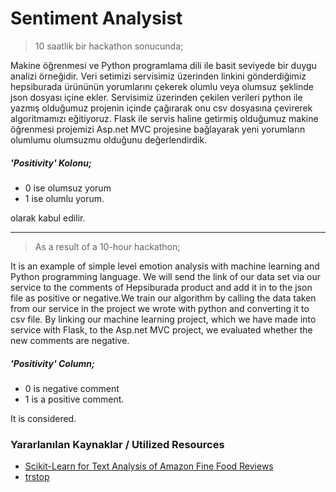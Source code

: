 # Sentiment Analysist

>10 saatlik bir hackathon sonucunda;

Makine öğrenmesi ve Python programlama dili ile basit seviyede bir duygu analizi örneğidir.
Veri setimizi servisimiz üzerinden linkini gönderdiğimiz hepsiburada ürününün yorumlarını çekerek olumlu veya olumsuz şeklinde json dosyası içine ekler. Servisimiz üzerinden çekilen verileri python ile yazmış olduğumuz projenin içinde çağırarak onu csv dosyasına çevirerek algoritmamızı eğitiyoruz. Flask ile servis haline getirmiş olduğumuz makine öğrenmesi projemizi Asp.net MVC projesine bağlayarak yeni yorumların olumlumu olumsuzmu olduğunu değerlendirdik.

##### 'Positivity' Kolonu;
* 0 ise olumsuz yorum
* 1 ise olumlu yorum.

olarak kabul edilir.

---

>As a result of a 10-hour hackathon;

It is an example of simple level emotion analysis with machine learning and Python programming language.
We will send the link of our data set via our service to the comments of Hepsiburada product and add it in  to the json file as positive or negative.We train our algorithm by calling the data taken from our service in the project we wrote with python and converting it to csv file. By linking our machine learning project, which we have made into service with Flask, to the Asp.net MVC project, we evaluated whether the new comments are negative.

##### 'Positivity' Column;
* 0 is negative comment
* 1 is a positive comment.

It is considered.

### Yararlanılan Kaynaklar / Utilized Resources
 * [Scikit-Learn for Text Analysis of Amazon Fine Food Reviews](https://datascienceplus.com/scikit-learn-for-text-analysis-of-amazon-fine-food-reviews/)
 * [trstop](https://github.com/ahmetax/trstop)
